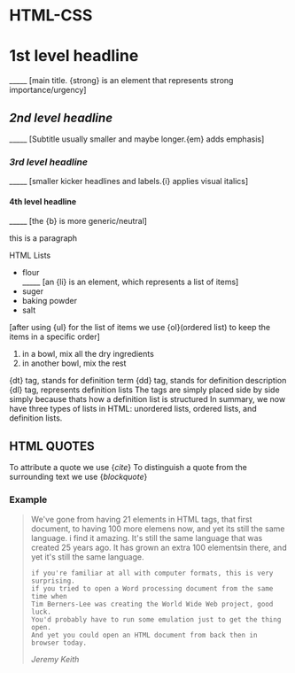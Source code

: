 # HTML-CSS
<h1><strong>1st level headline</strong></h1> _____ [main title. {strong} is an element that represents strong importance/urgency]
<h2><em>2nd level headline</em></h2> _____ [Subtitle usually smaller and maybe longer.{em} adds emphasis]
<h3><i>3rd level headline</i></h3> _____ [smaller kicker headlines and labels.{i} applies visual italics]
<h4><b>4th level headline</b></h4> _____ [the {b} is more generic/neutral]
<p>this is a paragraph</p>
HTML Lists
<ul>
    <li>flour</li> _____ [an {li} is an element, which represents a list of items]
    <li>suger</li>
    <li>baking powder</li>
    <li>salt</li>
</ul>

[after using {ul} for the list  of items we use {ol}(ordered list) to keep the items in a specific order]

<ol>
    <li>in a bowl, mix all the dry ingredients</li>
    <li>in another bowl, mix the rest</li>
</ol>

{dt} tag, stands for definition term
{dd} tag, stands for definition description
{dl} tag, represents definition lists
The tags are simply placed side by side simply because thats how a definition list is structured
In summary, we now have three types of lists in HTML: unordered lists, ordered lists, and definition lists.

<h2>HTML QUOTES</h2>
To attribute a quote we use {<em>cite</em>}
To distinguish a quote from the surrounding text we use {<i>blockquote</i>}

<H3>Example</H3>

<Blockquote>
    We've gone from having 21 elements in HTML tags, that first document,
    to having 100 more elemens now, and yet its still the same language. i find it amazing.
    It's still the same language that was created 25 years ago. It has grown an extra 100 elementsin there,
    and yet it's still the same language.

    if you're familiar at all with computer formats, this is very surprising.
    if you tried to open a Word processing document from the same time when 
    Tim Berners-Lee was creating the World Wide Web project, good luck.
    You'd probably have to run some emulation just to get the thing open.
    And yet you could open an HTML document from back then in browser today.

<cite>Jeremy Keith</cite>
  </Blockquote>
